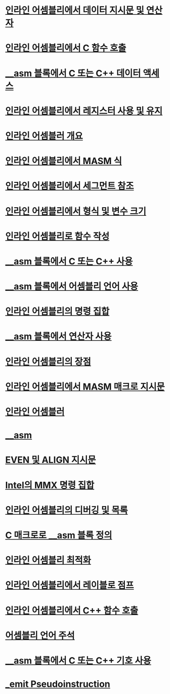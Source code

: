 # [인라인 어셈블리에서 데이터 지시문 및 연산자](data-directives-and-operators-in-inline-assembly.md)
# [인라인 어셈블리에서 C 함수 호출](calling-c-functions-in-inline-assembly.md)
# [__asm 블록에서 C 또는 C++ 데이터 액세스](accessing-c-or-cpp-data-in-asm-blocks.md)
# [인라인 어셈블리에서 레지스터 사용 및 유지](using-and-preserving-registers-in-inline-assembly.md)
# [인라인 어셈블러 개요](inline-assembler-overview.md)
# [인라인 어셈블리에서 MASM 식](masm-expressions-in-inline-assembly.md)
# [인라인 어셈블리에서 세그먼트 참조](segment-references-in-inline-assembly.md)
# [인라인 어셈블리에서 형식 및 변수 크기](type-and-variable-sizes-in-inline-assembly.md)
# [인라인 어셈블리로 함수 작성](writing-functions-with-inline-assembly.md)
# [__asm 블록에서 C 또는 C++ 사용](using-c-or-cpp-in-asm-blocks.md)
# [__asm 블록에서 어셈블리 언어 사용](using-assembly-language-in-asm-blocks.md)
# [인라인 어셈블리의 명령 집합](instruction-set-for-inline-assembly.md)
# [__asm 블록에서 연산자 사용](using-operators-in-asm-blocks.md)
# [인라인 어셈블리의 장점](advantages-of-inline-assembly.md)
# [인라인 어셈블리에서 MASM 매크로 지시문](masm-macro-directives-in-inline-assembly.md)
# [인라인 어셈블러](inline-assembler.md)
# [__asm](asm.md)
# [EVEN 및 ALIGN 지시문](even-and-align-directives.md)
# [Intel의 MMX 명령 집합](intel-s-mmx-instruction-set.md)
# [인라인 어셈블리의 디버깅 및 목록](debugging-and-listings-for-inline-assembly.md)
# [C 매크로로 __asm 블록 정의](defining-asm-blocks-as-c-macros.md)
# [인라인 어셈블리 최적화](optimizing-inline-assembly.md)
# [인라인 어셈블리에서 레이블로 점프](jumping-to-labels-in-inline-assembly.md)
# [인라인 어셈블리에서 C++ 함수 호출](calling-cpp-functions-in-inline-assembly.md)
# [어셈블리 언어 주석](assembly-language-comments.md)
# [__asm 블록에서 C 또는 C++ 기호 사용](using-c-or-cpp-symbols-in-asm-blocks.md)
# [_emit Pseudoinstruction](emit-pseudoinstruction.md)
